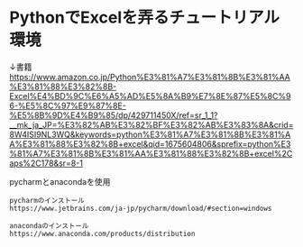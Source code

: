 # PythonでExcelを弄るチュートリアル環境

↓書籍
https://www.amazon.co.jp/Python%E3%81%A7%E3%81%8B%E3%81%AA%E3%81%88%E3%82%8B-Excel%E4%BD%9C%E6%A5%AD%E5%8A%B9%E7%8E%87%E5%8C%96-%E5%8C%97%E9%87%8E-%E5%8B%9D%E4%B9%85/dp/429711450X/ref=sr_1_1?__mk_ja_JP=%E3%82%AB%E3%82%BF%E3%82%AB%E3%83%8A&crid=8W4ISI9NL3WQ&keywords=python%E3%81%A7%E3%81%8B%E3%81%AA%E3%81%88%E3%82%8B+excel&qid=1675604806&sprefix=python%E3%81%A7%E3%81%8B%E3%81%AA%E3%81%88%E3%82%8B+excel%2Caps%2C178&sr=8-1

pycharmとanacondaを使用

```
pycharmのインストール
https://www.jetbrains.com/ja-jp/pycharm/download/#section=windows

anacondaのインストール
https://www.anaconda.com/products/distribution
```
